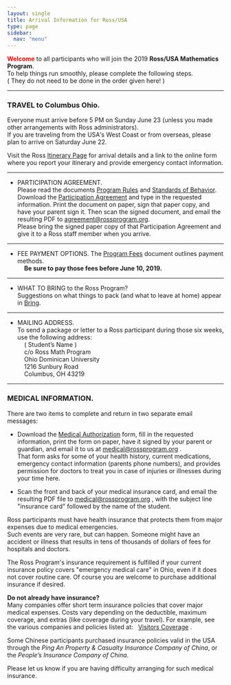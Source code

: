 ```yaml
---
layout: single
title: Arrival Information for Ross/USA
type: page
sidebar:
  nav: "menu"
---
```


<span style="color: red"><b>Welcome</b></span> to all 
participants who will join the 2019 <b>Ross/USA Mathematics Program</b>. <br>
To help things run smoothly, please complete the following steps.  <br>
( They do not need to be done in the order given here! )

________________________________________
### TRAVEL to Columbus Ohio.  <br>
Everyone must arrive before 5 PM on Sunday June 23 
(unless you made other arrangements with Ross administrators).  
If you are traveling from the USA's West Coast or from overseas, 
please plan to arrive on Saturday June 22.

Visit the Ross [Itinerary Page](https://rossprogram.org/arrival/usa/itinerary/)  for
arrival details and a link to the online form where you report
your itinerary and provide emergency contact information.

________________________________________
- PARTICIPATION AGREEMENT. <br>
Please read the documents [Program Rules](/materials/program-rules.pdf) 
and [Standards of Behavior](/materials/standards-of-behavior.pdf).   <br>
Download the [Participation Agreement](/materials/participation-agreement.pdf) 
and type in the requested information. 
Print the document on paper, sign that paper copy, 
and have your parent sign it. Then scan the signed document, 
and email the resulting PDF to  agreement@rossprogram.org. <br>
Please bring the signed paper copy of that Participation Agreement 
and give it to a Ross staff member when you arrive.

________________________________________
- FEE PAYMENT OPTIONS.
The [Program Fees](/materials/program-fees.pdf) document outlines payment methods.<br>
  &nbsp;    &nbsp;    <b> Be sure to pay those fees before June 10, 2019. </b>
     
________________________________________
- WHAT TO BRING to the Ross Program? <br>
Suggestions on what things to pack (and what to leave at home) 
appear in [Bring](/materials/bring.pdf).

________________________________________
- MAILING ADDRESS. <br>
To send a package or letter to a Ross participant during 
those six weeks, use the following address: <br>
 &nbsp;    &nbsp;        ( Student’s Name )  <br>
 &nbsp;    &nbsp;        c/o Ross Math Program  <br>
 &nbsp;    &nbsp;          Ohio Dominican University  <br>
 &nbsp;    &nbsp;           1216 Sunbury Road  <br>
 &nbsp;    &nbsp;         Columbus, OH 43219

________________________________________
### MEDICAL INFORMATION.  
There are two items to complete and return in two separate email messages:

   -  Download the [Medical Authorization](/materials/medical-authorization.pdf) 
   form, fill in the requested information, print the form on paper, have it 
   signed by your parent or guardian, and email it to us at  medical@rossprogram.org .<br>
That form asks for some of your health history, current 
medications, emergency contact information (parents phone numbers), 
and provides permission for doctors to treat you in case of injuries 
or illnesses during your time here.

   - Scan the front and back of your medical insurance card, 
   and email the resulting PDF file to  medical@rossprogram.org ,
   with the subject line "insurance card"  followed by the name of the student.
   
Ross participants must have health insurance that protects 
them from major expenses due to medical emergencies.  
Such events are very rare, but can happen.  Someone might 
have an accident or illness that results in tens of thousands 
of dollars of fees for hospitals and doctors. 

The Ross Program's insurance requirement is fulfilled if 
your current insurance policy covers "emergency medical care" 
in Ohio, even if it does not cover routine care. Of course you 
are welcome to purchase additional insurance if desired.


<b>Do not already have insurance? </b> <br>
Many companies offer short term insurance policies that cover 
major medical expenses.  Costs vary depending on the deductible, 
maximum coverage, and extras (like coverage during your travel).
For example, see the various companies and policies listed at: 
&nbsp;   [Visitors Coverage](https://www.visitorscoverage.com/) .

Some Chinese participants purchased insurance policies 
valid in the USA through the 
<i>Ping An Property & Casualty Insurance Company of China</i>, 
or the <i>People’s Insurance Company of China</i>.

Please let us know if you are having difficulty arranging for such medical insurance.





